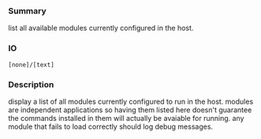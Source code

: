 ### Summary ###

list all available modules currently configured in the host.

### IO ###

```[none]/[text]```

### Description ###

display a list of all modules currently configured to run in the host. modules are independent applications so having them listed here doesn't guarantee the commands installed in them will actually be avaiable for running. any module that fails to load correctly should log debug messages.